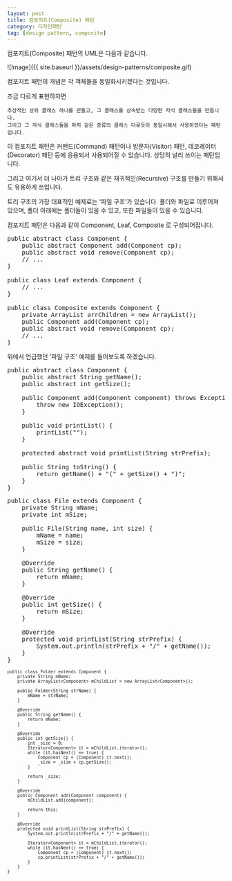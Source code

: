 ```yaml
---
layout: post
title: 컴포지트(Composite) 패턴
category: 디자인패턴
tag: [design pattern, composite]
---
```


컴포지트(Composite) 패턴의 UML은 다음과 같습니다.

![Image]({{ site.baseurl }}/assets/design-patterns/composite.gif) 

컴포지트 패턴의 개념은 각 객체들을 동일화시키겠다는 것입니다.

조금 다르게 표현하자면

~~~
추상적인 상위 클래스 하나를 만들고, 그 클래스를 상속받는 다양한 자식 클래스들을 만듭니다.
그리고 그 자식 클래스들을 마치 같은 종류의 클래스 다루듯이 동일시해서 사용하겠다는 패턴입니다.
~~~

이 컴포지트 패턴은 커맨드(Command) 패턴이나 방문자(Visitor) 패턴, 데코레이터(Decorator) 패턴 등에 
응용되서 사용되어질 수 있습니다. 상당히 널리 쓰이는 패턴입니다.

그리고 여기서 더 나아가 트리 구조와 같은 재귀적인(Recursive) 구조를 만들기 위해서도 유용하게 쓰입니다.

트리 구조의 가장 대표적인 예제로는 '파일 구조'가 있습니다.
폴더와 파일로 이루어져 있으며, 폴더 아래에는 폴더들이 있을 수 있고, 또한 파일들이 있을 수 있습니다.


컴포지트 패턴은 다음과 같이 Component, Leaf, Composite 로 구성되어집니다.

<pre class="prettyprint lang-java">
public abstract class Component {
	public abstract Component add(Component cp);
	public abstract void remove(Component cp);
	// ... 
} 

public class Leaf extends Component {
	// ...
} 

public class Composite extends Component {
	private ArrayList arrChildren = new ArrayList();
	public Component add(Component cp);
	public abstract void remove(Component cp); 
	// ...
}  
</pre>

위에서 언급했던 '파일 구조' 예제를 들어보도록 하겠습니다.

<pre class="prettyprint lang-java">
public abstract class Component {
	public abstract String getName();
	public abstract int getSize();

	public Component add(Component component) throws Exception {
		throw new IOException();
	}

	public void printList() {
		printList("");
	}

	protected abstract void printList(String strPrefix);

	public String toString() {
		return getName() + "(" + getSize() + ")";
	}
}
</pre>

<pre class="prettyprint lang-java">
public class File extends Component {
	private String mName;
	private int mSize;

	public File(String name, int size) {
		mName = name;
		mSize = size;
	}

	@Override
	public String getName() {
		return mName;
	}

	@Override
	public int getSize() {
		return mSize;
	}

	@Override
	protected void printList(String strPrefix) {
		System.out.println(strPrefix + "/" + getName());
	}
}
</pre>

<pre class="prettyprint lang-java" style="font-size:0.7em;">
public class Folder extends Component {
	private String mName;
	private ArrayList&lt;Component&gt; mChildList = new ArrayList&lt;Component&gt;();

	public Folder(String strName) {
		mName = strName;
	}

	@Override
	public String getName() {
		return mName;
	}

	@Override
	public int getSize() {
		int _size = 0;
		Iterator&lt;Component&gt; it = mChildList.iterator();
		while (it.hasNext() == true) {
			Component cp = (Component) it.next();
			_size = _size + cp.getSize();
		}

		return _size;
	}

	@Override
	public Component add(Component component) {
		mChildList.add(component);

		return this;
	}

	@Override
	protected void printList(String strPrefix) {
		System.out.println(strPrefix + "/" + getName());

		Iterator&lt;Component&gt; it = mChildList.iterator();
		while (it.hasNext() == true) {
			Component cp = (Component) it.next();
			cp.printList(strPrefix + "/" + getName());
		}
	}
}
</pre>

